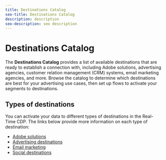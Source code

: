 ```yaml
---
title: Destinations Catalog
seo-title: Destinations Catalog
description: description
seo-description: seo description
---
```


# Destinations Catalog

The **Destinations Catalog** provides a list of available destinations that are ready to establish a connection with, including Adobe solutions, advertising agencies, customer relation management (CRM) systems, email marketing agencies, and more. Browse the catalog to determine which destinations are best for your advertising use cases, then set up flows to activate your segments to destinations.

## Types of destinations

You can activate your data to different types of destinations in the Real-Time CDP. The links below provide more information on each type of destination:

* [Adobe solutions](/help/rtcdp/destinations/adobe-destinations.md)
* [Advertising destinations](/help/rtcdp/destinations/advertising-destinations.md)
* [Email marketing](/help/rtcdp/destinations/email-marketing-destinations.md)
* [Social destinations](/help/rtcdp/destinations/social-destinations.md)